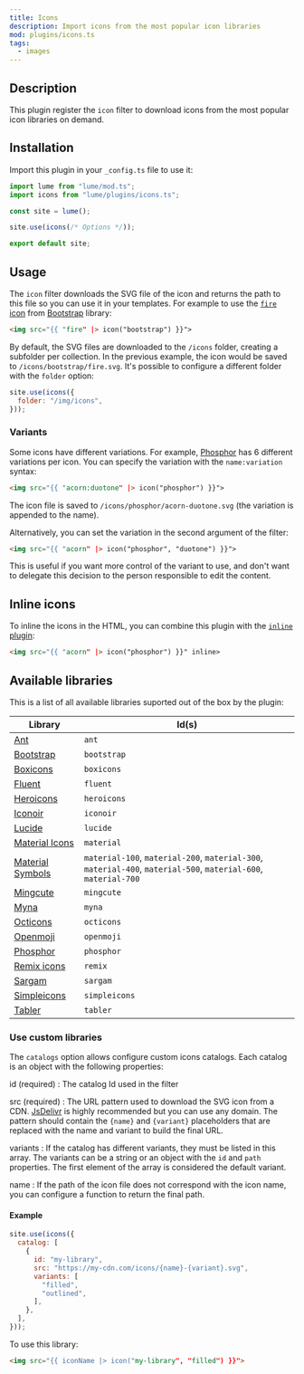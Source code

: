 ```yaml
---
title: Icons
description: Import icons from the most popular icon libraries
mod: plugins/icons.ts
tags:
  - images
---
```


## Description

This plugin register the `icon` filter to download icons from the most popular
icon libraries on demand.

## Installation

Import this plugin in your `_config.ts` file to use it:

```js
import lume from "lume/mod.ts";
import icons from "lume/plugins/icons.ts";

const site = lume();

site.use(icons(/* Options */));

export default site;
```

## Usage

The `icon` filter downloads the SVG file of the icon and returns the path to
this file so you can use it in your templates. For example to use the
[`fire` icon](https://icons.getbootstrap.com/icons/fire/) from
[Bootstrap](https://icons.getbootstrap.com/) library:

```html
<img src="{{ "fire" |> icon("bootstrap") }}">
```

By default, the SVG files are downloaded to the `/icons` folder, creating a
subfolder per collection. In the previous example, the icon would be saved to
`/icons/bootstrap/fire.svg`. It's possible to configure a different folder with
the `folder` option:

```js
site.use(icons({
  folder: "/img/icons",
}));
```

### Variants

Some icons have different variations. For example,
[Phosphor](https://phosphoricons.com/) has 6 different variations per icon. You
can specify the variation with the `name:variation` syntax:

```html
<img src="{{ "acorn:duotone" |> icon("phosphor") }}">
```

The icon file is saved to `/icons/phosphor/acorn-duotone.svg` (the variation is
appended to the name).

Alternatively, you can set the variation in the second argument of the filter:

```html
<img src="{{ "acorn" |> icon("phosphor", "duotone") }}">
```

This is useful if you want more control of the variant to use, and don't want to
delegate this decision to the person responsible to edit the content.

## Inline icons

To inline the icons in the HTML, you can combine this plugin with the
[`inline` plugin](./inline.md):

```html
<img src="{{ "acorn" |> icon("phosphor") }}" inline>
```

## Available libraries

This is a list of all available libraries suported out of the box by the plugin:

| Library                                                                      | Id(s)                                                                                                          |
| ---------------------------------------------------------------------------- | -------------------------------------------------------------------------------------------------------------- |
| [Ant](https://ant.design/components/icon)                                    | `ant`                                                                                                          |
| [Bootstrap](https://icons.getbootstrap.com/)                                 | `bootstrap`                                                                                                    |
| [Boxicons](https://boxicons.com/)                                            | `boxicons`                                                                                                     |
| [Fluent](https://react.fluentui.dev/?path=/docs/icons-catalog--docs)         | `fluent`                                                                                                       |
| [Heroicons](https://heroicons.com/)                                          | `heroicons`                                                                                                    |
| [Iconoir](https://iconoir.com/)                                              | `iconoir`                                                                                                      |
| [Lucide](https://lucide.dev/)                                                | `lucide`                                                                                                       |
| [Material Icons](https://fonts.google.com/icons?icon.set=Material+Icons)     | `material`                                                                                                     |
| [Material Symbols](https://fonts.google.com/icons?icon.set=Material+Symbols) | `material-100`, `material-200`, `material-300`, `material-400`, `material-500`, `material-600`, `material-700` |
| [Mingcute](https://www.mingcute.com/)                                        | `mingcute`                                                                                                     |
| [Myna](https://mynaui.com/icons)                                             | `myna`                                                                                                         |
| [Octicons](https://primer.style/foundations/icons)                           | `octicons`                                                                                                     |
| [Openmoji](https://openmoji.org/)                                            | `openmoji`                                                                                                     |
| [Phosphor](https://phosphoricons.com/)                                       | `phosphor`                                                                                                     |
| [Remix icons](https://remixicon.com/)                                        | `remix`                                                                                                        |
| [Sargam](https://sargamicons.com/)                                           | `sargam`                                                                                                       |
| [Simpleicons](https://simpleicons.org/)                                      | `simpleicons`                                                                                                  |
| [Tabler](https://tabler.io/icons)                                            | `tabler`                                                                                                       |

### Use custom libraries

The `catalogs` option allows configure custom icons catalogs. Each catalog is an
object with the following properties:

<!-- deno-fmt-ignore-start -->
id (required)
: The catalog Id used in the filter

src (required)
: The URL pattern used to download the SVG icon from a CDN. [JsDelivr](https://www.jsdelivr.com/) is highly recommended but you can use any domain. The pattern should contain the `{name}` and `{variant}` placeholders that are replaced with the name and variant to build the final URL.

variants
: If the catalog has different variants, they must be listed in this array. The variants can be a string or an object with the `id` and `path` properties. The first element of the array is considered the default variant.

name
: If the path of the icon file does not correspond with the icon name, you can configure a function to return the final path.

<!-- deno-fmt-ignore-end -->

#### Example

```js
site.use(icons({
  catalog: [
    {
      id: "my-library",
      src: "https://my-cdn.com/icons/{name}-{variant}.svg",
      variants: [
        "filled",
        "outlined",
      ],
    },
  ],
}));
```

To use this library:

```html
<img src="{{ iconName |> icon("my-library", "filled") }}">
```
